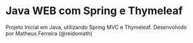 # Java WEB com Spring e Thymeleaf
Projeto Inicial em Java, utilizando Spring MVC e Thymeleaf. Desenvolvido por Matheus Ferreira (@reidomath)
